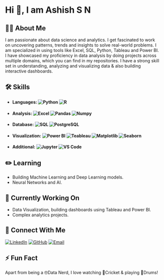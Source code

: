 # Hi 👋, I am Ashish S N

## 👨🏻 About Me
I am passionate about data science and analytics. I get fascinated to work on uncovering patterns, trends and insights to solve real-world problems. I am specialized in using tools like Excel, SQL, Python, Tableau and Power BI. I have showcased my proficiency in data analysis by doing projects across multiple domains, which you can find in my repositories. I have a strong skill set  in understanding, analyzing and visualizing data & also building interactive dashboards.


## 🛠️ Skills
- #### Languages: ![Python](https://img.shields.io/badge/-Python-3776AB?logo=python&logoColor=white&style=flat-square) ![R](https://img.shields.io/badge/-R-276DC3?style=flat&logo=r&logoColor=white)

- #### Analysis: ![Excel](https://img.shields.io/badge/-Excel-217346?style=flat&logo=microsoft-excel&logoColor=white) ![Pandas](https://img.shields.io/badge/-Pandas-150458?style=flat&logo=pandas) ![Numpy](https://img.shields.io/badge/-Numpy-013243?style=flat&logo=numpy&logoColor=white)

- #### Database: ![SQL](https://img.shields.io/badge/-SQL-4479A1?style=flat&logo=sql&logoColor=white) ![PostgreSQL](https://img.shields.io/badge/-PostgreSQL-4169E1?style=flat&logo=pos🧐tgresql&logoColor=white)

- #### Visualization: ![Power BI](https://img.shields.io/badge/-Power%20BI-F2C811?style=flat&logo=power-bi&logoColor=black) ![Teableau](https://img.shields.io/badge/-Tableau-F2C811?style=flat&logo=power-bi&logoColor=black) ![Matplotlib](https://camo.githubusercontent.com/6acad584396355bc211b3d3f61d004700c069a54e6ee25729fc7dea593510c83/68747470733a2f2f696d672e736869656c64732e696f2f62616467652f4d6174706c6f746c69622d3030374143433f7374796c653d666c6174266c6f676f3d706c6f746c79266c6f676f436f6c6f723d7768697465) ![Seaborn](https://camo.githubusercontent.com/f2d9385494d686e5b4e81dcdb5b00321763879c0f9024538e3e56f3c4ec4c54d/68747470733a2f2f696d672e736869656c64732e696f2f62616467652f536561626f726e2d3337373641423f7374796c653d666c6174266c6f676f3d707974686f6e266c6f676f436f6c6f723d7768697465)

- #### Additional: ![Jupyter](https://img.shields.io/badge/-Jupyter-F37626?style=flat&logo=jupyter&logoColor=white) ![VS Code](https://img.shields.io/badge/-VS_Code-007ACC?style=flat&logo=visual-studio-code&logoColor=white)


## ✏️ Learning
- Building Machine Learning and Deep Learning models.
- Neural Networks and AI.


## 🧐 Currently Working On
- Data Visualization, building dashboards using Tableau and Power BI.
- Complex analytics projects.
  

## 🤝 Connect With Me

[![LinkedIn](https://img.shields.io/badge/LinkedIn-Connect-blue?style=flat-square&logo=linkedin)](https://www.linkedin.com/in/ashish-s-n-01a550217/)
[![GitHub](https://img.shields.io/badge/GitHub-Follow-black?style=flat-square&logo=github)](https://github.com/Ashishsn1210)
[![Email](https://img.shields.io/badge/Email-Contact-red?style=flat-square&logo=gmail)](ashishsn1210@gmail.com)


## ⚡ Fun Fact
Apart from being a 🤓Data Nerd, I love watching 🏏Cricket & playing 🥁Drums!
